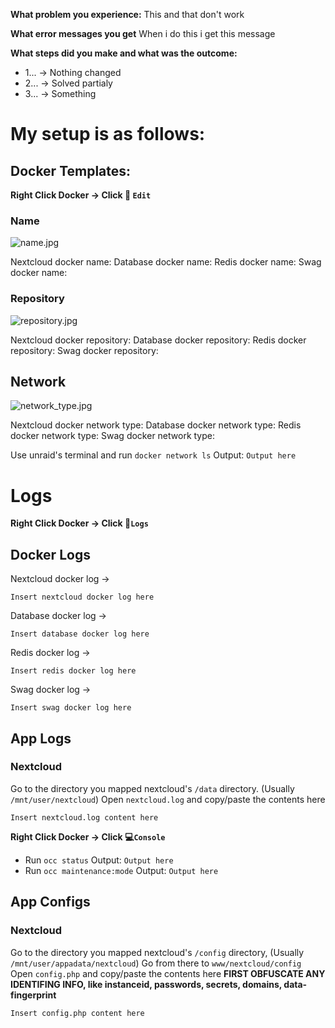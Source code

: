 **What problem you experience:**
This and that don't work 

**What error messages you get**
When i do this i get this message

**What steps did you make and what was the outcome:**
* 1... -> Nothing changed
* 2... -> Solved partialy
* 3... -> Something

# My setup is as follows:

## Docker Templates:
**Right Click Docker -> Click 🔧 `Edit`**
### Name
![name.jpg](:/ff9d98d0b6c04409a3f96455ba72eb3d)

Nextcloud docker name: 
Database docker name:
Redis docker name:
Swag docker name:

### Repository
![repository.jpg](:/abcd2412f8334d698a6a2cd6d90b48dd)

Nextcloud docker repository: 
Database docker repository:
Redis docker repository:
Swag docker repository:
## Network
![network_type.jpg](:/bbc05eaaff144a88bff8e0e7abb5b963)

Nextcloud docker network type: 
Database docker network type:
Redis docker network type:
Swag docker network type:

Use unraid's terminal and run `docker network ls`
Output: ```Output here```

# Logs
**Right Click Docker -> Click 📝`Logs`**
## Docker Logs

Nextcloud docker log ->
```
Insert nextcloud docker log here
```

Database docker log ->
```
Insert database docker log here
```

Redis docker log ->
```
Insert redis docker log here
```

Swag docker log ->
```
Insert swag docker log here
```

## App Logs

### Nextcloud
Go to the directory you mapped nextcloud's `/data` directory. (Usually `/mnt/user/nextcloud`)
Open `nextcloud.log` and copy/paste the contents here
```
Insert nextcloud.log content here
```
**Right Click Docker -> Click 💻`Console`**
* Run `occ status`
	Output: ```Output here```
*	Run `occ maintenance:mode`
	Output: ```Output here```

## App Configs

### Nextcloud

Go to the directory you mapped nextcloud's `/config` directory, (Usually `/mnt/user/appadata/nextcloud`)
Go from there to `www/nextcloud/config`
Open `config.php` and copy/paste the contents here
**FIRST OBFUSCATE ANY IDENTIFING INFO, like instanceid, passwords, secrets, domains, data-fingerprint**
```
Insert config.php content here
```


